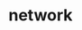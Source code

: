 <!-- generated by markdown-notes-tree -->

# network

<!-- optional markdown-notes-tree directory description starts here -->

<!-- optional markdown-notes-tree directory description ends here -->



